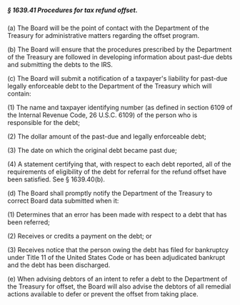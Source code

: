 ##### § 1639.41 Procedures for tax refund offset. #####

(a) The Board will be the point of contact with the Department of the Treasury for administrative matters regarding the offset program.

(b) The Board will ensure that the procedures prescribed by the Department of the Treasury are followed in developing information about past-due debts and submitting the debts to the IRS.

(c) The Board will submit a notification of a taxpayer's liability for past-due legally enforceable debt to the Department of the Treasury which will contain:

(1) The name and taxpayer identifying number (as defined in section 6109 of the Internal Revenue Code, 26 U.S.C. 6109) of the person who is responsible for the debt;

(2) The dollar amount of the past-due and legally enforceable debt;

(3) The date on which the original debt became past due;

(4) A statement certifying that, with respect to each debt reported, all of the requirements of eligibility of the debt for referral for the refund offset have been satisfied. See § 1639.40(b).

(d) The Board shall promptly notify the Department of the Treasury to correct Board data submitted when it:

(1) Determines that an error has been made with respect to a debt that has been referred;

(2) Receives or credits a payment on the debt; or

(3) Receives notice that the person owing the debt has filed for bankruptcy under Title 11 of the United States Code or has been adjudicated bankrupt and the debt has been discharged.

(e) When advising debtors of an intent to refer a debt to the Department of the Treasury for offset, the Board will also advise the debtors of all remedial actions available to defer or prevent the offset from taking place.